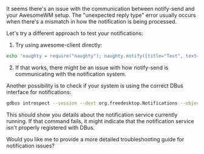 It seems there's an issue with the communication between notify-send and your AwesomeWM setup. The "unexpected reply type" error usually occurs when there's a mismatch in how the notification is being processed.

Let's try a different approach to test your notifications:

1. Try using awesome-client directly:
```bash
echo 'naughty = require("naughty"); naughty.notify({title="Test", text="Testing notifications", icon="/usr/share/icons/Papirus/48x48/apps/firefox.svg"})' | awesome-client
```

2. If that works, there might be an issue with how notify-send is communicating with the notification system. 

Another possibility is to check if your system is using the correct DBus interface for notifications:

```bash
gdbus introspect --session --dest org.freedesktop.Notifications --object-path /org/freedesktop/Notifications
```

This should show you details about the notification service currently running. If that command fails, it might indicate that the notification service isn't properly registered with DBus.

Would you like me to provide a more detailed troubleshooting guide for notification issues?
